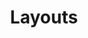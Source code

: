 ---
title: Layouts
description: Learn about the layouts that make up the Milo Docs theme.
icon: "layout.svg"
---